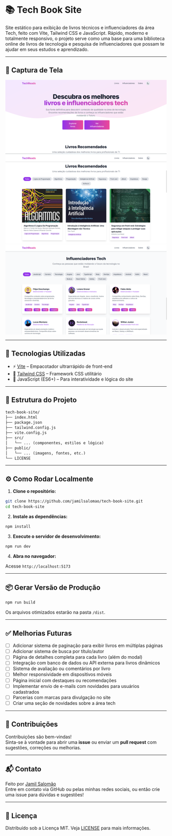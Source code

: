 # 📚 Tech Book Site

Site estático para exibição de livros técnicos e influenciadores da área Tech, feito com Vite, Tailwind CSS e JavaScript. Rápido, moderno e totalmente responsivo, o projeto serve como uma base para uma biblioteca online de livros de tecnologia e pesquisa de influenciadores que possam te ajudar em seus estudos e aprendizado.

---

## 📸 Captura de Tela

![preview](./public/Inicial.png)
![preview](./public/SectionBooks.png)
![preview](./public/SectionInflu.png) 

---

## 🚀 Tecnologias Utilizadas

- ⚡ [Vite](https://vitejs.dev/) – Empacotador ultrarrápido de front-end
- 🎨 [Tailwind CSS](https://tailwindcss.com/) – Framework CSS utilitário
- 🧠 JavaScript (ES6+) – Para interatividade e lógica do site

---

## 📁 Estrutura do Projeto

```
tech-book-site/
├── index.html
├── package.json
├── tailwind.config.js
├── vite.config.js
├── src/
│   └── ... (componentes, estilos e lógica)
├── public/
│   └── ... (imagens, fontes, etc.)
└── LICENSE
```

---

## ⚙️ Como Rodar Localmente

1. **Clone o repositório:**

```bash
git clone https://github.com/jamilsalomao/tech-book-site.git
cd tech-book-site
```

2. **Instale as dependências:**

```bash
npm install
```

3. **Execute o servidor de desenvolvimento:**

```bash
npm run dev
```

4. **Abra no navegador:**

Acesse `http://localhost:5173`

---

## 📦 Gerar Versão de Produção

```bash
npm run build
```

Os arquivos otimizados estarão na pasta `/dist`.

---

## ✅ Melhorias Futuras

- [ ] Adicionar sistema de paginação para exibir livros em múltiplas páginas
- [ ] Adicionar sistema de busca por título/autor
- [ ] Página de detalhes completa para cada livro (além do modal)
- [ ] Integração com banco de dados ou API externa para livros dinâmicos
- [ ] Sistema de avaliação ou comentários por livro
- [ ] Melhor responsividade em dispositivos móveis
- [ ] Página inicial com destaques ou recomendações
- [ ] Implementar envio de e-mails com novidades para usuários cadastrados
- [ ] Parcerias com marcas para divulgação no site
- [ ] Criar uma seção de novidades sobre a área tech

---

## 🤝 Contribuições

Contribuições são bem-vindas!  
Sinta-se à vontade para abrir uma **issue** ou enviar um **pull request** com sugestões, correções ou melhorias.

---

## 📬 Contato

Feito por [Jamil Salomão](https://github.com/jamilsalomao)  
Entre em contato via GitHub ou pelas minhas redes sociais, ou então crie uma issue para dúvidas e sugestões!

---

## 📄 Licença

Distribuído sob a Licença MIT. Veja [LICENSE](LICENSE) para mais informações.
